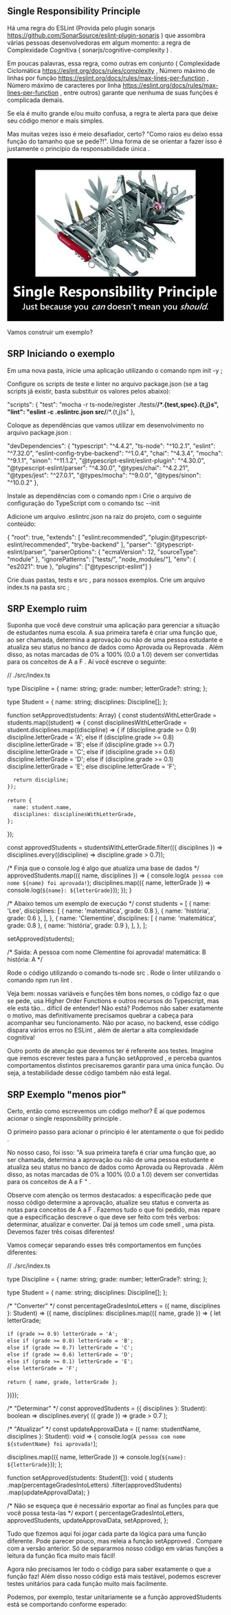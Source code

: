 ## Single Responsibility Principle

Há uma regra do ESLint (Provida pelo plugin sonarjs https://github.com/SonarSource/eslint-plugin-sonarjs ) que assombra várias pessoas desenvolvedoras em algum momento: a regra de Complexidade Cognitiva ( sonarjs/cognitive-complexity ) .

Em poucas palavras, essa regra, como outras em conjunto ( Complexidade Ciclomática https://eslint.org/docs/rules/complexity , Número máximo de linhas por função https://eslint.org/docs/rules/max-lines-per-function , Número máximo de caracteres por linha https://eslint.org/docs/rules/max-lines-per-function , entre outros) garante que nenhuma de suas funções é complicada demais.

Se ela é muito grande e/ou muito confusa, a regra te alerta para que deixe seu código menor e mais simples.

Mas muitas vezes isso é meio desafiador, certo? "Como raios eu deixo essa função do tamanho que se pede?!". Uma forma de se orientar a fazer isso é justamente o princípio da responsabilidade única .

<img src='SRP.jpeg' />

Vamos construir um exemplo?

## SRP Iniciando o exemplo

Em uma nova pasta, inicie uma aplicação utilizando o comando npm init -y ;

Configure os scripts de teste e linter no arquivo package.json (se a tag scripts já existir, basta substituir os valores pelos abaixo):

  "scripts": {
    "test": "mocha -r ts-node/register ./tests/**/*.{test,spec}.{t,j}s",
    "lint": "eslint  -c .eslintrc.json src/**/*.{t,j}s"
  },


Coloque as dependências que vamos utilizar em desenvolvimento no arquivo package.json :


"devDependencies": {
    "typescript": "^4.4.2",
    "ts-node": "^10.2.1",
    "eslint": "^7.32.0",
    "eslint-config-trybe-backend": "^1.0.4",
    "chai": "^4.3.4",
    "mocha": "^9.1.1",
    "sinon": "^11.1.2",
    "@typescript-eslint/eslint-plugin": "^4.30.0",
    "@typescript-eslint/parser": "^4.30.0",
    "@types/chai": "^4.2.21",
    "@types/jest": "^27.0.1",
    "@types/mocha": "^9.0.0",
    "@types/sinon": "^10.0.2"
  },


Instale as dependências com o comando npm i
Crie o arquivo de configuração do TypeScript com o comando tsc --init

Adicione um arquivo .eslintrc.json na raiz do projeto, com o seguinte conteúdo:

{
    "root": true,
    "extends": [
        "eslint:recommended",
        "plugin:@typescript-eslint/recommended",
        "trybe-backend"
    ],
    "parser": "@typescript-eslint/parser",
    "parserOptions": {
        "ecmaVersion": 12,
        "sourceType": "module"
    },
    "ignorePatterns": ["tests/", "node_modules/"],
    "env": { "es2021": true },
    "plugins": ["@typescript-eslint"]
}

Crie duas pastas, tests e src , para nossos exemplos. Crie um arquivo index.ts na pasta src ;

## SRP Exemplo ruim

Suponha que você deve construir uma aplicação para gerenciar a situação de estudantes numa escola. A sua primeira tarefa é criar uma função que, ao ser chamada, determina a aprovação ou não de uma pessoa estudante e atualiza seu status no banco de dados como Aprovada ou Reprovada . Além disso, as notas marcadas de 0% a 100% (0.0 a 1.0) devem ser convertidas para os conceitos de A a F .
Aí você escreve o seguinte:

// ./src/index.ts

type Discipline = {
  name: string;
  grade: number;
  letterGrade?: string;
};

type Student = {
  name: string;
  disciplines: Discipline[];
};

function setApproved(students: Array<Student>) {
  const studentsWithLetterGrade = students.map((student) => {
    const disciplinesWithLetterGrade = student.disciplines.map((discipline) => {
      if (discipline.grade >= 0.9) discipline.letterGrade = 'A';
      else if (discipline.grade >= 0.8) discipline.letterGrade = 'B';
      else if (discipline.grade >= 0.7) discipline.letterGrade = 'C';
      else if (discipline.grade >= 0.6) discipline.letterGrade = 'D';
      else if (discipline.grade >= 0.1) discipline.letterGrade = 'E';
      else discipline.letterGrade = 'F';

      return discipline;
    });

    return {
      name: student.name,
      disciplines: disciplinesWithLetterGrade,
    };
  });

  const approvedStudents = studentsWithLetterGrade.filter(({ disciplines }) =>
    disciplines.every((discipline) => discipline.grade > 0.7));

  /* Finja que o console.log é algo que atualiza uma base de dados */
  approvedStudents.map(({ name, disciplines }) => {
    console.log(`A pessoa com nome ${name} foi aprovada!`);
    disciplines.map(({ name, letterGrade }) =>
      console.log(`${name}: ${letterGrade}`));
  });
}

/* Abaixo temos um exemplo de execução */
const students = [
  {
    name: 'Lee',
    disciplines: [
      { name: 'matemática', grade: 0.8 },
      { name: 'história', grade: 0.6 },
    ],
  },
  {
    name: 'Clementine',
    disciplines: [
      { name: 'matemática', grade: 0.8 },
      { name: 'história', grade: 0.9 },
    ],
  },
];

setApproved(students);

/*
Saída:
A pessoa com nome Clementine foi aprovada!
matemática: B
história: A
*/

Rode o código utilizando o comando ts-node src . Rode o linter utilizando o comando npm run lint .

Veja bem: nossas variáveis e funções têm bons nomes, o código faz o que se pede, usa Higher Order Functions e outros recursos do Typescript, mas ele está tão... difícil de entender! Não está? Podemos não saber exatamente o motivo, mas definitivamente precisamos quebrar a cabeça para acompanhar seu funcionamento. Não por acaso, no backend, esse código dispara vários erros no ESLint , além de alertar a alta complexidade cognitiva!

Outro ponto de atenção que devemos ter é referente aos testes. Imagine que iremos escrever testes para a função setApproved , e perceba quantos comportamentos distintos precisaremos garantir para uma única função. Ou seja, a testabilidade desse código também não está legal.


## SRP Exemplo "menos pior"

Certo, então como escrevemos um código melhor? É aí que podemos acionar o single responsibility principle .

O primeiro passo para acionar o princípio é ler atentamente o que foi pedido .

No nosso caso, foi isso: "A sua primeira tarefa é criar uma função que, ao ser chamada, determina a aprovação ou não de uma pessoa estudante e atualiza seu status no banco de dados como Aprovada ou Reprovada . Além disso, as notas marcadas de 0% a 100% (0.0 a 1.0) devem ser convertidas para os conceitos de A a F " .

Observe com atenção os termos destacados: a especificação pede que nosso código determine a aprovação, atualize seu status e converta as notas para conceitos de A a F . Fazemos tudo o que foi pedido, mas repare que a especificação descreve o que deve ser feito com três verbos: determinar, atualizar e converter. Daí já temos um code smell , uma pista. Devemos fazer três coisas diferentes!

Vamos começar separando esses três comportamentos em funções diferentes:

// ./src/index.ts

type Discipline = {
  name: string;
  grade: number;
  letterGrade?: string;
};

type Student = {
  name: string;
  disciplines: Discipline[];
};

/* "Converter" */
const percentageGradesIntoLetters = ({ name, disciplines }: Student) => ({
  name,
  disciplines: disciplines.map(({ name, grade }) => {
    let letterGrade;

    if (grade >= 0.9) letterGrade = 'A';
    else if (grade >= 0.8) letterGrade = 'B';
    else if (grade >= 0.7) letterGrade = 'C';
    else if (grade >= 0.6) letterGrade = 'D';
    else if (grade >= 0.1) letterGrade = 'E';
    else letterGrade = 'F';

    return { name, grade, letterGrade };
  })});

/* "Determinar" */
const approvedStudents = ({ disciplines }: Student): boolean =>
  disciplines.every(
    ({ grade }) => grade > 0.7
  );

/* "Atualizar" */
const updateApprovalData = ({ name: studentName, disciplines }: Student): void => {
  console.log(`A pessoa com nome ${studentName} foi aprovada!`);

  disciplines.map(({ name, letterGrade }) =>
    console.log(`${name}: ${letterGrade}`));
};

function setApproved(students: Student[]): void {
  students
    .map(percentageGradesIntoLetters)
    .filter(approvedStudents)
    .map(updateApprovalData);
}

/*
  Não se esqueça que é necessário exportar ao final as funções para que você
  possa testa-las
*/
export {
  percentageGradesIntoLetters,
  approvedStudents,
  updateApprovalData,
  setApproved,
};

Tudo que fizemos aqui foi jogar cada parte da lógica para uma função diferente. Pode parecer pouco, mas releia a função setApproved . Compare com a versão anterior. Só de separarmos nosso código em várias funções a leitura da função fica muito mais fácil!

Agora não precisamos ler todo o código para saber exatamente o que a função faz! Além disso nosso código está mais testável, podemos escrever testes unitários para cada função muito mais facilmente.

Podemos, por exemplo, testar unitariamente se a função approvedStudents está se comportando conforme esperado:
